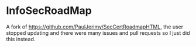 # InfoSecRoadMap 

A fork of https://github.com/PaulJerimy/SecCertRoadmapHTML, the user stopped updating and there were many issues and pull requests so I just did this instead.


